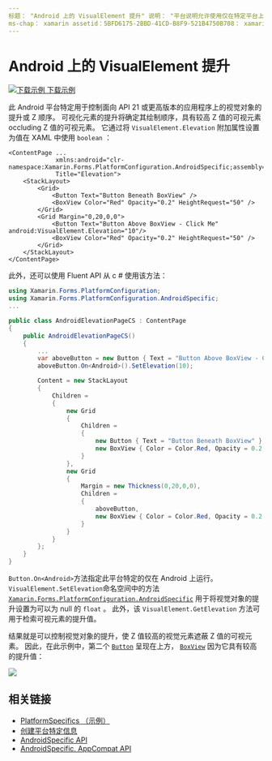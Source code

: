 ```yaml
---
标题： "Android 上的 VisualElement 提升" 说明： "平台说明允许使用仅在特定平台上可用的功能，而无需实现自定义呈现器或效果。 本文介绍如何使用 Android 平台特定的来控制 Visualelements> 对面向 API 21 或更高版本的应用程序的提升。
ms-chap： xamarin assetid：5BFD6175-2BBD-41CD-B8F9-521B4750B708： xamarin 窗体作者： davidbritch： dabritch ms. 日期：07/10/2018 非 loc： [ Xamarin.Forms ， Xamarin.Essentials ]
---
```


# <a name="visualelement-elevation-on-android"></a>Android 上的 VisualElement 提升

[![下载示例](~/media/shared/download.png) 下载示例](https://docs.microsoft.com/samples/xamarin/xamarin-forms-samples/userinterface-platformspecifics)

此 Android 平台特定用于控制面向 API 21 或更高版本的应用程序上的视觉对象的提升或 Z 顺序。 可视化元素的提升将确定其绘制顺序，具有较高 Z 值的可视元素 occluding Z 值的可视元素。 它通过将 `VisualElement.Elevation` 附加属性设置为值在 XAML 中使用 `boolean` ：

```xaml
<ContentPage ...
             xmlns:android="clr-namespace:Xamarin.Forms.PlatformConfiguration.AndroidSpecific;assembly=Xamarin.Forms.Core"
             Title="Elevation">
    <StackLayout>
        <Grid>
            <Button Text="Button Beneath BoxView" />
            <BoxView Color="Red" Opacity="0.2" HeightRequest="50" />
        </Grid>        
        <Grid Margin="0,20,0,0">
            <Button Text="Button Above BoxView - Click Me" android:VisualElement.Elevation="10"/>
            <BoxView Color="Red" Opacity="0.2" HeightRequest="50" />
        </Grid>
    </StackLayout>
</ContentPage>
```

此外，还可以使用 Fluent API 从 c # 使用该方法：

```csharp
using Xamarin.Forms.PlatformConfiguration;
using Xamarin.Forms.PlatformConfiguration.AndroidSpecific;
...

public class AndroidElevationPageCS : ContentPage
{
    public AndroidElevationPageCS()
    {
        ...
        var aboveButton = new Button { Text = "Button Above BoxView - Click Me" };
        aboveButton.On<Android>().SetElevation(10);

        Content = new StackLayout
        {
            Children =
            {
                new Grid
                {
                    Children =
                    {
                        new Button { Text = "Button Beneath BoxView" },
                        new BoxView { Color = Color.Red, Opacity = 0.2, HeightRequest = 50 }
                    }
                },
                new Grid
                {
                    Margin = new Thickness(0,20,0,0),
                    Children =
                    {
                        aboveButton,
                        new BoxView { Color = Color.Red, Opacity = 0.2, HeightRequest = 50 }
                    }
                }
            }
        };
    }
}
```

`Button.On<Android>`方法指定此平台特定的仅在 Android 上运行。 `VisualElement.SetElevation`命名空间中的方法 [`Xamarin.Forms.PlatformConfiguration.AndroidSpecific`](xref:Xamarin.Forms.PlatformConfiguration.AndroidSpecific) 用于将视觉对象的提升设置为可以为 null 的 `float` 。 此外，该 `VisualElement.GetElevation` 方法可用于检索可视元素的提升值。

结果就是可以控制视觉对象的提升，使 Z 值较高的视觉元素遮蔽 Z 值的可视元素。 因此，在此示例中，第二个 [`Button`](xref:Xamarin.Forms.Button) 呈现在上方， [`BoxView`](xref:Xamarin.Forms.BoxView) 因为它具有较高的提升值：

![](visualelement-elevation-images/elevation.png)

## <a name="related-links"></a>相关链接

- [PlatformSpecifics （示例）](https://docs.microsoft.com/samples/xamarin/xamarin-forms-samples/userinterface-platformspecifics)
- [创建平台特定信息](~/xamarin-forms/platform/platform-specifics/index.md#creating-platform-specifics)
- [AndroidSpecific API](xref:Xamarin.Forms.PlatformConfiguration.AndroidSpecific)
- [AndroidSpecific. AppCompat API](xref:Xamarin.Forms.PlatformConfiguration.AndroidSpecific.AppCompat)
